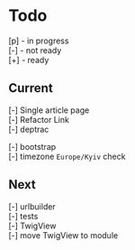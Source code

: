 # Todo

[p] - in progress  
[-] - not ready  
[+] - ready  

## Current

[-] Single article page  
[-] Refactor Link  
[-] deptrac  

[-] bootstrap  
    [-] timezone `Europe/Kyiv` check  

## Next

[-] urlbuilder  
[-] tests  
    [-] TwigView  
[-] move TwigView to module  
